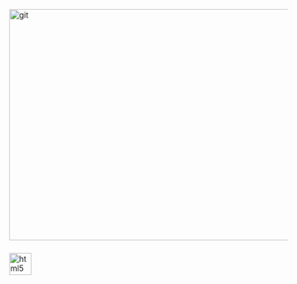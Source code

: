 <img width="2256" height="418" alt="git" src="https://github.com/user-attachments/assets/c7e8896d-ff5c-4c06-b7e5-39b7b53b8b21" />

###

<div align="left">
  <img src="https://cdn.jsdelivr.net/gh/devicons/devicon/icons/html5/html5-original.svg" height="40" alt="html5 logo"  />
  <img width="10" />
</div>

###
